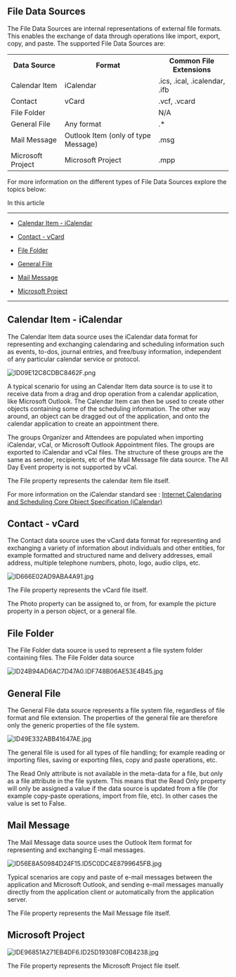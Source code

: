 ## File Data Sources

The File Data Sources are internal representations of external file formats. This enables the exchange of data through operations like import, export, copy, and paste. The supported File Data Sources are:

<table style="WIDTH: 100%">

<tbody>

<tr>

<th>Data Source</th>

<th>Format</th>

<th>Common File Extensions</th>

</tr>

<tr>

<td>Calendar Item</td>

<td>iCalendar</td>

<td>.ics, .ical, .icalendar, .ifb</td>

</tr>

<tr>

<td>Contact</td>

<td>vCard</td>

<td>.vcf, .vcard</td>

</tr>

<tr>

<td>File Folder</td>

<td></td>

<td>N/A</td>

</tr>

<tr>

<td>General File</td>

<td>Any format</td>

<td>.*</td>

</tr>

<tr>

<td>Mail Message</td>

<td>Outlook Item (only of type Message)</td>

<td>.msg</td>

</tr>

<tr>

<td>Microsoft Project</td>

<td>Microsoft Project</td>

<td>.mpp</td>

</tr>

</tbody>

</table>

For more information on the different types of File Data Sources explore the topics below:

In this article

* * *

*   [Calendar Item - iCalendar](#calendar-item---icalendar)

*   [Contact - vCard](#contact---vcard)

*   [File Folder](#file-folder)

*   [General File](#general-file)

*   [Mail Message](#mail-message)

*   [Microsoft Project](#microsoft-project)

* * *

## Calendar Item - iCalendar

The Calendar Item data source uses the iCalendar data format for representing and exchanging calendaring and scheduling information such as events, to-dos, journal entries, and free/busy information, independent of any particular calendar service or protocol.

![ID09E12C8CDBC8462F.png](media/ID09E12C8CDBC8462F.png)

A typical scenario for using an Calendar Item data source is to use it to receive data from a drag and drop operation from a calendar application, like Microsoft Outlook. The Calendar Item can then be used to create other objects containing some of the scheduling information. The other way around, an object can be dragged out of the application, and onto the calendar application to create an appointment there.

The groups Organizer and Attendees are populated when importing iCalendar, vCal, or Microsoft Outlook Appointment files. The groups are exported to iCalendar and vCal files. The structure of these groups are the same as sender, recipients, etc of the Mail Message file data source. The All Day Event property is not supported by vCal.

The File property represents the calendar item file itself.

For more information on the iCalendar standard see : [Internet Calendaring and Scheduling Core Object Specification (iCalendar)](http://tools.ietf.org/html/rfc5545)



## Contact - vCard

The Contact data source uses the vCard data format for representing and exchanging a variety of information about individuals and other entities, for example formatted and structured name and delivery addresses, email address, multiple telephone numbers, photo, logo, audio clips, etc.

![ID666E02AD9ABA4A91.jpg](media/ID666E02AD9ABA4A91.jpg)

The File property represents the vCard file itself.

The Photo property can be assigned to, or from, for example the picture property in a person object, or a general file.



## File Folder

The File Folder data source is used to represent a file system folder containing files. The File Folder data source

![ID24B94AD6AC7D47A0.IDF748B06AE53E4B45.jpg](media/ID24B94AD6AC7D47A0.IDF748B06AE53E4B45.jpg)



## General File

The General File data source represents a file system file, regardless of file format and file extension. The properties of the general file are therefore only the generic properties of the file system.

![ID49E332ABB41647AE.jpg](media/ID49E332ABB41647AE.jpg)

The general file is used for all types of file handling; for example reading or importing files, saving or exporting files, copy and paste operations, etc.

The Read Only attribute is not available in the meta-data for a file, but only as a file attribute in the file system. This means that the Read Only property will only be assigned a value if the data source is updated from a file (for example copy-paste operations, import from file, etc). In other cases the value is set to False.



## Mail Message

The Mail Message data source uses the Outlook Item format for representing and exchanging E-mail messages.

![ID56E8A50984D24F15.ID5C0DC4E8799645FB.jpg](media/ID56E8A50984D24F15.ID5C0DC4E8799645FB.jpg)

Typical scenarios are copy and paste of e-mail messages between the application and Microsoft Outlook, and sending e-mail messages manually directly from the application client or automatically from the application server.

The File property represents the Mail Message file itself.



## Microsoft Project

![IDE96851A271EB4DF6.ID25D19308FC0B4238.jpg](media/IDE96851A271EB4DF6.ID25D19308FC0B4238.jpg)

The File property represents the Microsoft Project file itself.